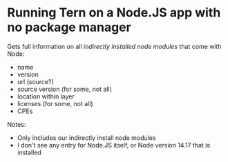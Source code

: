 # Running Tern on a Node.JS app with no package manager

Gets full information on all *indirectly installed node modules* that come with Node:
* name
* version
* url (source?)
* source version (for some, not all)
* location within layer
* licenses (for some, not all)
* CPEs

Notes:
* Only includes our indirectly install node modules
* I don't see any entry for Node.JS itself, or Node version 14.17 that is installed
